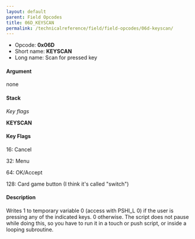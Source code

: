 ```yaml
---
layout: default
parent: Field Opcodes
title: 06D_KEYSCAN
permalink: /technicalreference/field/field-opcodes/06d-keyscan/
---
```


-   Opcode: **0x06D**
-   Short name: **KEYSCAN**
-   Long name: Scan for pressed key

#### Argument

none

#### Stack

  
*Key flags*

**KEYSCAN**

#### Key Flags

  
16: Cancel

32: Menu

64: OK/Accept

128: Card game button (I think it's called "switch")

#### Description

Writes 1 to temporary variable 0 (access with PSHI\_L 0) if the user is pressing any of the indicated keys. 0 otherwise. The script does not pause while doing this, so you have to run it in a touch or push script, or inside a looping subroutine.
